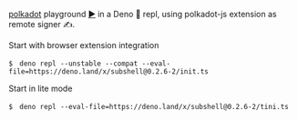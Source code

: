 [polkadot](https://deno.land/x/polkadot) playground [▶️](https://subshell.xyz)
in a Deno 🦕 repl, using polkadot-js extension as remote signer ✍️.

Start with browser extension integration

```
$　deno repl --unstable --compat --eval-file=https://deno.land/x/subshell@0.2.6-2/init.ts
```

Start in lite mode

```
$　deno repl --eval-file=https://deno.land/x/subshell@0.2.6-2/tini.ts
```
